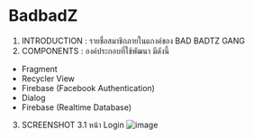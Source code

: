 # BadbadZ
1. INTRODUCTION : รายชื่อสมาชิกภายในแกงค์ของ  BAD BADTZ GANG
2. COMPONENTS : องค์ประกอบที่ใช้พัฒนา มีดังนี้
- Fragment
- Recycler View
- Firebase (Facebook Authentication)
- Dialog
- Firebase (Realtime Database)
3. SCREENSHOT
3.1 หน้า Login
![image](https://wallpaperaccess.com/full/205190.gif)
